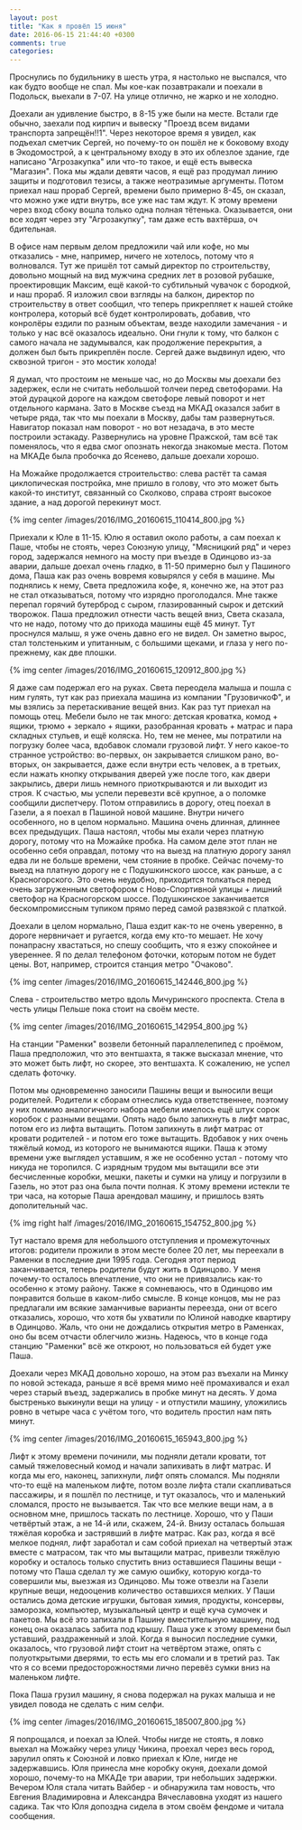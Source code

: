 ```yaml
---
layout: post
title: "Как я провёл 15 июня"
date: 2016-06-15 21:44:40 +0300
comments: true
categories: 
---
```

Проснулись по будильнику в шесть утра, я настолько не выспался, что как будто вообще не спал. Мы кое-как позавтракали и поехали в Подольск, выехали в 7-07. На улице отлично, не жарко и не холодно.

Доехали ан удивление быстро, в 8-15 уже были на месте. Встали где обычно, заехали под кирпич и вывеску "Проезд всем видами транспорта запрещён!!1". Через некоторое время я увидел, как подъехал сметчик Сергей, но почему-то он пошёл не к боковому входу в Экодомострой, а к центральному входу в это их облезлое здание, где написано "Агрозакупка" или что-то такое, и ещё есть вывеска "Магазин". Пока мы ждали девяти часов, я ещё раз продумал линию защиты и подготовил тезисы, а также неотразимые аргументы. Потом приехал наш прораб Сергей, времени было примерно 8-45, он сказал, что можно уже идти внутрь, все уже нас там ждут. К этому времени через вход сбоку вошла только одна полная тётенька. Оказывается, они все ходят через эту "Агрозакупку", там даже есть вахтёрша, оч бдительная.

В офисе нам первым делом предложили чай или кофе, но мы отказались - мне, например, ничего не хотелось, потому что я волновался. Тут же пришёл тот самый директор по строительству, довольно мощный на вид мужчина средних лет в розовой рубашке, проектировщик Максим, ещё какой-то субтильный чувачок с бородкой, и наш прораб. Я изложил свои взгляды на балкон, директор по строительству в ответ сообщил, что теперь прикрепляет к нашей стойке контролера, который всё будет контролировать, добавив, что конролёры ездили по разным объектам, везде находили замечания - и только у нас всё оказалось идеально. Они гнули к тому, что балкон с самого начала не задумывался, как продолжение перекрытия, а должен был быть прикреплён после. Сергей даже выдвинул идею, что сквозной тригон - это мостик холода!




Я думал, что простоим не меньше час, но до Москвы мы доехали без задержек, если не считать небольшой толчеи перед светофорами. На этой дурацкой дороге на каждом светофоре левый поворот и нет отдельного кармана. Зато в Москве съезд на МКАД оказался забит в четыре ряда, так что мы поехали в Москву, дабы там развернуться. Навигатор показал нам поворот - но вот незадача, в это месте построили эстакаду. Развернулись на уровне Пражской, там всё так поменялось, что я едва смог опознать некогда знакомые места. Потом на МКАДе была пробочка до Ясенево, дальше доехали хорошо.

На Можайке продолжается строительство: слева растёт та самая циклопическая постройка, мне пришло в голову, что это может быть какой-то институт, связанный со Сколково, справа строят высокое здание, а над дорогой перекинут мост. 

{% img center /images/2016/IMG_20160615_110414_800.jpg %}

Приехали к Юле в 11-15. Юлю я оставил около работы, а сам поехал к Паше, чтобы не стоять, через Союзную улицу, "Мясницкий ряд" и через город, задержался немного на мосту при въезде в Одинцово из-за аварии, дальше доехал очень гладко, в 11-50 примерно был у Пашиного дома, Паша как раз очень вовремя ковырялся у себя в машине. Мы поднялись к нему, Света предложила кофе, я, конечно же, на этот раз не стал отказываться, потому что изрядно проголодался. Мне также перепал горячий бутерброд с сыром, глазированный сырок и детский творожок. Паша предложил отнести часть вещей вниз, Света сказала, что не надо, потому что до прихода машины ещё 45 минут. Тут проснулся малыш, я уже очень давно его не видел. Он заметно вырос, стал толстеньким и упитанным, с большими щеками, и глаза у него по-прежнему, как две плошки.

{% img center /images/2016/IMG_20160615_120912_800.jpg %}

Я даже сам подержал его на руках. Света переодела малыша и пошла с ним гулять, тут как раз приехала машина из компании "ГрузовичкоФ", и мы взялись за перетаскивание вещей вниз. Как раз тут приехал на помощь отец. Мебели было не так много: детская кроватка, комод + ящики, трюмо + зеркало + ящики, разобранная кровать + матрас и пара складных стульев, и ещё коляска. Но, тем не менее, мы потратили на погрузку более часа, вдобавок сломали грузовой лифт. У него какое-то странное устройство: во-первых, он закрывается слишком рано, во-вторых, он закрывается, даже если внутри есть человек, а в третьих, если нажать кнопку открывания дверей уже после того, как двери закрылись, двери лишь немного приоткрываются и ли выходит из строя. К счастью, мы успели перевезти всё крупное, а о поломке сообщили диспетчеру. Потом отправились в дорогу, отец поехал в Газели, а я поехал в Пашиной новой машине. Внутри ничего особенного, но в целом нормально. Машина очень длинная, длиннее всех предыдущих. Паша настоял, чтобы мы ехали через платную дорогу, потому что на Можайке пробка. На самом деле этот план не особенно себя оправдал, потому что на выезд на платную дорогу занял едва ли не больше времени, чем стояние в пробке. Сейчас почему-то выезд на платную дорогу не с Подушкинского шоссе, как раньше, а с Красногорского. Это очень неудобно, приходится толкаться перед очень загруженным светофором с Ново-Спортивной улицы + лишний светофор на Красногорском шоссе. Подушкинское заканчивается бескомпромиссным тупиком прямо перед самой развязкой с платкой.

Доехали в целом нормально, Паша ездит как-то не очень уверенно, в дороге нервничает и ругается, когда ему кто-то мешает. Не хочу понапрасну хвастаться, но спешу сообщить, что я езжу спокойнее и увереннее. Я по делал телефоном фоточки, которым потом не будет цены. Вот, например, строится станция метро "Очаково".

{% img center /images/2016/IMG_20160615_142446_800.jpg %}

Слева - строительство метро вдоль Мичуринского проспекта. Стела в честь улицы Пельше пока стоит на своём месте.

{% img center /images/2016/IMG_20160615_142954_800.jpg %}

На станции "Раменки" возвели бетонный параллелепипед с проёмом, Паша предположил, что это вентшахта, я также высказал мнение, что это может быть лифт, но скорее, это вентшахта. К сожалению, не успел сделать фоточку. 

Потом мы одновременно заносили Пашины вещи и выносили вещи родителей. Родители к сборам отнеслись куда ответственнее, поэтому у них помимо аналогичного набора мебели имелось ещё штук сорок коробок с разными вещами. Опять надо было запихнуть в лифт матрас, потом его из лифта вытащить. Потом запихнуть в лифт матрас от кровати родителей - и потом его тоже вытащить. Вдобавок у них очень тяжёлый комод, из которого не вынимаются ящики. Паша к этому времени уже выглядел уставшим, я же не особенно устал - потому что никуда не торопился. С изрядным трудом мы вытащили все эти бесчисленные коробки, мешки, пакеты и сумки на улицу и погрузили в Газель, но этот раз она была почти полная. К этому времени истекли те три часа, на которые Паша арендовал машину, и пришлось взять дополительный час.

{% img right half /images/2016/IMG_20160615_154752_800.jpg  %}

Тут настало время для небольшого отступления и промежуточных итогов: родители прожили в этом месте более 20 лет, мы переехали в Раменки в последние дни 1995 года. Сегодня этот период заканчивается, теперь родители будут жить в Одинцово. У меня почему-то осталось впечатление, что они не привязались как-то особенно к этому району. Также я сомневаюсь, что в Одинцово им понравится больше в каком-либо смысле. В конце концов, мы не раз предлагали им всякие заманчивые варианты переезда, они от всего отказались, хорошо, что хотя бы ухватили по Юлиной наводке квартиру в Одинцово. Жаль, что они не дождались открытия метро в Раменках, оно бы всем отчасти облегчило жизнь. Надеюсь, что в конце года станцию "Раменки" всё же откроют, но пользоваться ей будет уже Паша. 

Доехали через МКАД довольно хорошо, на этом раз въехали на Минку по новой эстекада, раньше я всё время мимо неё промахивался и ехал через старый въезд, задержались в пробке минут на десять. У дома быстренько выкинули вещи на улицу - и отпустили машину, уложились ровно в четыре часа с учётом того, что водитель простил нам пять минут.

{% img center /images/2016/IMG_20160615_165943_800.jpg %}

Лифт к этому времени починили, мы подняли детали кровати, тот самый тяжеловесный комод и начали запихивать в лифт матрас. И когда мы его, наконец, запихнули, лифт опять сломался. Мы подняли что-то ещё на маленьком лифте, потом возле лифта стали скапливаться пассажиры, и я пошлёл по лестнице, и тут оказалось, что и маленький сломался, просто не вызывается. Так что все мелкие вещи нам, а в основном мне, пришлось таскать по лестнице. Хорошо, что у Паши четвёртый этаж, а не 14-й или, скажем, 24-й. Внизу осталась большая тяжёлая коробка и застрявший в лифте матрас. Как раз, когда я всё мелкое поднял, лифт заработал и сам собой приехал на четвертый этаж вместе с матрасом, так что мы вытащили матрас, привезли тяжёлую коробку и осталось только спустить вниз оставшиеся Пашины вещи - потому что Паша сделал ту же самую ошибку, которую когда-то совершили мы, выезжая из Одинцово. Мы тоже отвезли на Газели крупные вещи, недооценив количество оставшихся мелких. У Паши остались дома детские игрушки, бытовая химия, продукты, консервы, заморозка, компьютер, музыкальный центр и ещё куча сумочек и пакетов. Мы всё это запихали в Пашину вместительную машину, под конец она оказалась забита под крышу. Паша уже к этому времени был уставший, раздраженный и злой. Когда я выносил последние сумки, оказалось, что грузовой лифт стоит на четвёртом этаже, опять с полуоткрытыми дверями, то есть мы его сломали и в третий раз. Так что я со всеми предосторожностями лично перевёз сумки вниз на маленьком лифте. 

Пока Паша грузил машину, я снова подержал на руках малыша и не увидел повода не сделать с ним селфи.

{% img center /images/2016/IMG_20160615_185007_800.jpg %}

Я попрощался, и поехал за Юлей. Чтобы нигде не стоять, я ловко выехал на Можайку через улицу Чикина, проехал через весь город, зарулил опять к Союзной и ловко приехал к Юле, нигде не задержавшись. Юля принесла мне коробку окуня, доехали домой хорошо, почему-то на МКАДе три аварии, три небольших задержки. Вечером Юля стала читать Вайбер - и обнаружила там новость, что Евгения Владимировна и Александра Вячеславовна уходят из нашего садика. Так что Юля допоздна сидела в этом своём фендоме и читала сообщения. 